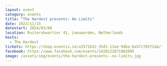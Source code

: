 ```yaml
---
layout: event
category: events
title: "The Hardest presents: No Limits"
date: 2023/11/15
datestart: 2024/03/08
location: Ruiterskwartier 41, Leeuwarden, Netherlands
hosts:
  - The Hardest
tickets: https://shop.eventix.io/a1571b52-35d1-11ee-94ba-6a57c78572ab/tickets
facebook: https://www.facebook.com/events/1420121871902095
image: /assets/img/events/the-hardest-presents--no-limits.jpg
---
```

